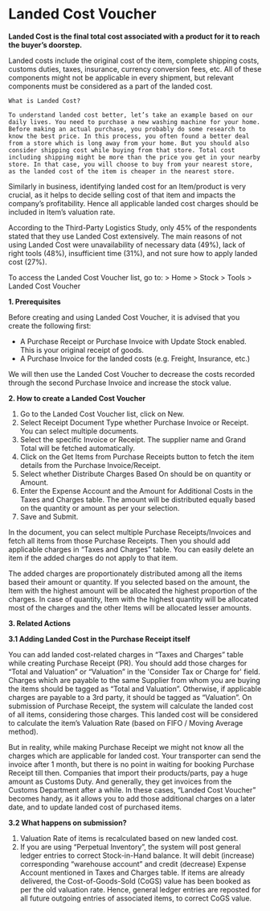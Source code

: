 # Landed Cost Voucher 

**Landed Cost is the final total cost associated with a product for it to reach the buyer’s doorstep.**

Landed costs include the original cost of the item, complete shipping costs, customs duties, taxes, insurance, currency conversion fees, etc. All of these components might not be applicable in every shipment, but relevant components must be considered as a part of the landed cost.

`What is Landed Cost?`

`To understand landed cost better, let’s take an example based on our daily lives. You need to purchase a new washing machine for your home. Before making an actual purchase, you probably do some research to know the best price. In this process, you often found a better deal from a store which is long away from your home. But you should also consider shipping cost while buying from that store. Total cost including shipping might be more than the price you get in your nearby store. In that case, you will choose to buy from your nearest store, as the landed cost of the item is cheaper in the nearest store.`

Similarly in business, identifying landed cost for an Item/product is very crucial, as it helps to decide selling cost of that item and impacts the company’s profitability. Hence all applicable landed cost charges should be included in Item’s valuation rate.

According to the Third-Party Logistics Study, only 45% of the respondents stated that they use Landed Cost extensively. The main reasons of not using Landed Cost were unavailability of necessary data (49%), lack of right tools (48%), insufficient time (31%), and not sure how to apply landed cost (27%).

To access the Landed Cost Voucher list, go to: > Home > Stock > Tools > Landed Cost Voucher

**1. Prerequisites**

Before creating and using Landed Cost Voucher, it is advised that you create the following first:

* A Purchase Receipt or Purchase Invoice with Update Stock enabled. This is your original receipt of goods.
* A Purchase Invoice for the landed costs (e.g. Freight, Insurance, etc.)

We will then use the Landed Cost Voucher to decrease the costs recorded through the second Purchase Invoice and increase the stock value.

**2. How to create a Landed Cost Voucher**

 1. Go to the Landed Cost Voucher list, click on New.
 2. Select Receipt Document Type whether Purchase Invoice or Receipt. You can select multiple documents.
 3. Select the specific Invoice or Receipt. The supplier name and Grand Total will be fetched automatically.
 4. Click on the Get Items from Purchase Receipts button to fetch the item details from the Purchase Invoice/Receipt.
 5. Select whether Distribute Charges Based On should be on quantity or Amount.
 6. Enter the Expense Account and the Amount for Additional Costs in the Taxes and Charges table. The amount will be distributed equally based on the quantity or amount as per your selection.
 7. Save and Submit.

In the document, you can select multiple Purchase Receipts/Invoices and fetch all items from those Purchase Receipts. Then you should add applicable charges in “Taxes and Charges” table. You can easily delete an item if the added charges do not apply to that item.

The added charges are proportionately distributed among all the items based their amount or quantity. If you selected based on the amount, the Item with the highest amount will be allocated the highest proportion of the charges. In case of quantity, Item with the highest quantity will be allocated most of the charges and the other Items will be allocated lesser amounts. 

**3. Related Actions**

**3.1 Adding Landed Cost in the Purchase Receipt itself** 

You can add landed cost-related charges in “Taxes and Charges” table while creating Purchase Receipt (PR). You should add those charges for “Total and Valuation” or “Valuation” in the 'Consider Tax or Charge for' field. Charges which are payable to the same Supplier from whom you are buying the items should be tagged as “Total and Valuation”. Otherwise, if applicable charges are payable to a 3rd party, it should be tagged as “Valuation”. On submission of Purchase Receipt, the system will calculate the landed cost of all items, considering those charges. This landed cost will be considered to calculate the item’s Valuation Rate (based on FIFO / Moving Average method).

But in reality, while making Purchase Receipt we might not know all the charges which are applicable for landed cost. Your transporter can send the invoice after 1 month, but there is no point in waiting for booking Purchase Receipt till then. Companies that import their products/parts, pay a huge amount as Customs Duty. And generally, they get invoices from the Customs Department after a while. In these cases, “Landed Cost Voucher” becomes handy, as it allows you to add those additional charges on a later date, and to update landed cost of purchased items.

**3.2 What happens on submission?** 
1. Valuation Rate of items is recalculated based on new landed cost.
2. If you are using “Perpetual Inventory”, the system will post general ledger entries to correct Stock-in-Hand balance. It will debit (increase) corresponding “warehouse account” and credit (decrease) Expense Account mentioned in Taxes and Charges table. If items are already delivered, the Cost-of-Goods-Sold (CoGS) value has been booked as per the old valuation rate. Hence, general ledger entries are reposted for all future outgoing entries of associated items, to correct CoGS value.